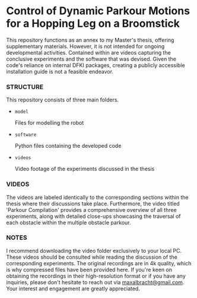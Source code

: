 # Control of Dynamic Parkour Motions for a Hopping Leg on a Broomstick

This repository functions as an annex to my Master's thesis, offering supplementary materials. However, it is not intended for ongoing developmental activities.
Contained within are videos capturing the conclusive experiments and the software that was devised. Given the code's reliance on internal DFKI packages, creating a publicly accessible installation guide is not a feasible endeavor.

### STRUCTURE

This repository consists of three main folders.

- `model`

  Files for modelling the robot

- `software`

  Python files containing the developed code

- `videos`
  
  Video footage of the experiments discussed in the thesis


### VIDEOS

The videos are labeled identically to the corresponding sections within the thesis where their discussions take place. Furthermore, the video titled 'Parkour Compilation' provides a comprehensive overview of all three experiments, along with detailed close-ups showcasing the traversal of each obstacle within the multiple obstacle parkour.


### NOTES

I recommend downloading the video folder exclusively to your local PC. These videos should be consulted while reading the discussion of the corresponding experiments. The original recordings are in 4k quality, which is why compressed files have been provided here. If you're keen on obtaining the recordings in their high-resolution format or if you have any inquiries, please don't hesitate to reach out via maxalbracht@gmail.com. Your interest and engagement are greatly appreciated.
